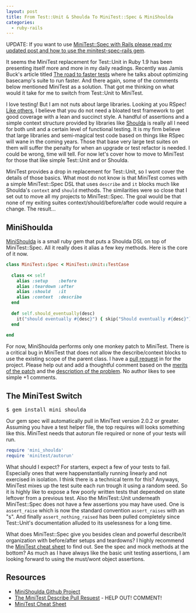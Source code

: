 ```yaml
---
layout: post
title: From Test::Unit & Shoulda To MiniTest::Spec & MiniShoulda
categories: 
  - ruby-rails
---
```


<aside class="flash_info">
  UPDATE: If you want to use <a href="/2011/03/26/using-minitest-spec-with-rails/">MiniTest::Spec with Rails please read my updated post and how to use the minitest-spec-rails gem</a>.
</aside>

<p>
  It seems the MiniTest replacement for Test::Unit in Ruby 1.9 has been presenting itself more and more in my daily readings. Recently was Jamis Buck's article titled <a href="http://37signals.com/svn/posts/2742-the-road-to-faster-tests">The road to faster tests</a> where he talks about optimizing basecamp's suite to run faster. And there again, some of the comments below mentioned MiniTest as a solution. That got me thinking on what would it take for me to switch from Test::Unit to MiniTest.
</p>

<p>
  I love testing! But I am not nuts about large libraries. Looking at you RSpec! <a href="http://evan.tiggerpalace.com/articles/2010/12/18/ruby-test-unit-sucks-and-why-i-still-use-it/">Like others</a>, I believe that you do not need a bloated test framework to get good coverage with a lean and succinct style. A handful of assertions and a simple context structure provided by libraries like <a href="https://github.com/thoughtbot/shoulda">Shoulda</a> is really all I need for both unit and a certain level of functional testing. It is my firm believe that large libraries and semi-magical test code based on things like RSpec will wane in the coming years. Those that base very large test suites on them will suffer the penalty for when an upgrade or test refactor is needed. I could be wrong, time will tell. For now let's cover how to move to MiniTest for those that like simple Test::Unit and or Shoulda.
</p>

<p>
  MiniTest provides a drop in replacement for Test::Unit, so I wont cover the details of those basics. What most do not know is that MiniTest comes with a simple MiniTest::Spec DSL that uses <code>describe</code> and <code>it</code> blocks much like Shoulda's <code>context</code> and <code>should</code> methods. The similarities were so close that I set out to move all my projects to MiniTest::Spec. The goal would be that none of my exiting suites context/should/before/after code would require a change. The result...
</p>


<h2>MiniShoulda</h2>

<p>
  <a href="https://github.com/metaskills/mini_shoulda">MiniShoulda</a> is a small ruby gem that puts a Shoulda DSL on top of MiniTest::Spec. All it really does it alias a few key methods. Here is the core of it now.
</p>

```ruby
class MiniTest::Spec < MiniTest::Unit::TestCase
  
  class << self
    alias :setup    :before
    alias :teardown :after
    alias :should   :it
    alias :context  :describe
  end
  
  def self.should_eventually(desc)
    it("should eventually #{desc}") { skip("Should eventually #{desc}") }
  end
  
end
```

<p>
  For now, MiniShoulda performs only one monkey patch to MiniTest. There is a critical bug in MiniTest that does not allow the describe/context blocks to use the existing scope of the parent class. I have a <a href="https://github.com/seattlerb/minitest/pull/9">pull request</a> in for the project. Please help out and add a thoughtful comment based on the <a href="https://github.com/metaskills/minitest/commit/e7cde5bd9e61bc1ac13c7326ef4de23382e3467b">merits of the patch</a> and the <a href="https://gist.github.com/793330">description of the problem</a>. No author likes to see simple +1 comments.
</p>


<h2>The MiniTest Switch</h2>

<pre class="command">
$ gem install mini_shoulda
</pre>

<p>
  Our gem spec will automatically pull in MiniTest version 2.0.2 or greater. Assuming you have a test helper file, the top requires will looks something like this. MiniTest needs that autorun file required or none of your tests will run.
</p>

```ruby
require 'mini_shoulda'
require 'minitest/autorun'
```

<p>
  What should I expect? For starters, expect a few of your tests to fail. Especially ones that were happenstantially running linearly and not exercised in isolation. I think there is a technical term for this? Anyways, MiniTest mixes up the test suite each run trough it using a random seed. So it is highly like to expose a few poorly written tests that depended on state leftover from a previous test. Also the MiniTest::Unit underneath MiniTest::Spec does not have a few assertions you may have used. One is <code>assert_raise</code> which is now the standard convention <code>assert_raises</code> with an "s". And finally <code>assert_nothing_raised</code> has been pulled completely since Test::Unit's documentation alluded to its uselessness for a long time.
</p>

<p>
  What does MiniTest::Spec give you besides clean and powerful describe/it organization with before/after setups and teardowns? I highly recommend the <a href="http://cheat.errtheblog.com/s/minitest/1">MiniTest cheat sheet</a> to find out. See the spec and mock methods at the bottom? As much as I have always like the basic unit testing assertions, I am looking forward to using the must/wont object assertions.
</p>


<h2>Resources</h2>

<ul>
  <li><a href="https://github.com/metaskills/mini_shoulda">MiniShoulda Github Project</a></li>
  <li><a href="https://github.com/seattlerb/minitest/pull/9">The MiniTest Describe Pull Resuest</a> - HELP OUT! COMMENT!</li>
  <li><a href="http://cheat.errtheblog.com/s/minitest/1">MiniTest Cheat Sheet</a></li>
</ul>

